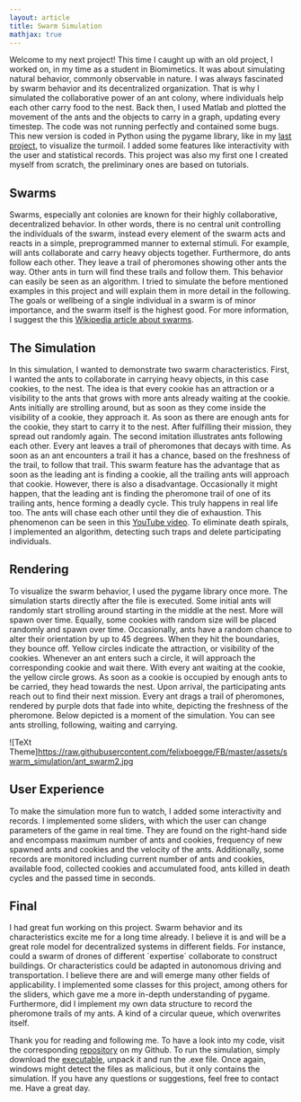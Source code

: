 ```yaml
---
layout: article
title: Swarm Simulation
mathjax: true
---
```


Welcome to my next project! This time I caught up with an old project, I worked on, in my time as a student in Biomimetics. It was about simulating natural behavior, commonly observable in nature. I was always fascinated by swarm behavior and its decentralized organization. That is why I simulated the collaborative power of an ant colony, where individuals help each other carry food to the nest.
Back then, I used Matlab and plotted the movement of the ants and the objects to carry in a graph, updating every timestep. The code was not running perfectly and contained some bugs.
This new version is coded in Python using the pygame library, like in my [last project]( https://felixboegge.github.io/FB/2022/08/15/PathFinder_Algorithm.html), to visualize the turmoil. I added some features like interactivity with the user and statistical records.
This project was also my first one I created myself from scratch, the preliminary ones are based on tutorials.

## Swarms
Swarms, especially ant colonies are known for their highly collaborative, decentralized behavior. In other words, there is no central unit controlling the individuals of the swarm, instead every element of the swarm acts and reacts in a simple, preprogrammed manner to external stimuli. For example, will ants collaborate and carry heavy objects together. Furthermore, do ants follow each other. They leave a trail of pheromones showing other ants the way. Other ants in turn will find these trails and follow them.
This behavior can easily be seen as an algorithm. I tried to simulate the before mentioned examples in this project and will explain them in more detail in the following.
The goals or wellbeing of a single individual in a swarm is of minor importance, and the swarm itself is the highest good. For more information, I suggest the this [Wikipedia article about swarms](https://en.wikipedia.org/wiki/Swarm_behaviour#Ant_colony_optimization).

## The Simulation
In this simulation, I wanted to demonstrate two swarm characteristics. First, I wanted the ants to collaborate in carrying heavy objects, in this case cookies, to the nest. The idea is that every cookie has an attraction or a visibility to the ants that grows with more ants already waiting at the cookie. Ants initially are strolling around, but as soon as they come inside the visibility of a cookie, they approach it. As soon as there are enough ants for the cookie, they start to carry it to the nest. After fulfilling their mission, they spread out randomly again.
The second imitation illustrates ants following each other. Every ant leaves a trail of pheromones that decays with time. As soon as an ant encounters a trail it has a chance, based on the freshness of the trail, to follow that trail. This swarm feature has the advantage that as soon as the leading ant is finding a cookie, all the trailing ants will approach that cookie. However, there is also a disadvantage. Occasionally it might happen, that the leading ant is finding the pheromone trail of one of its trailing ants, hence forming a deadly cycle. This truly happens in real life too. The ants will chase each other until they die of exhaustion. This phenomenon can be seen in this [YouTube video](https://www.youtube.com/watch?v=LEKwQxO4EZU&ab_channel=AmazeLab). To eliminate death spirals, I implemented an algorithm, detecting such traps and delete participating individuals.

## Rendering
To visualize the swarm behavior, I used the pygame library once more. The simulation starts directly after the file is executed. Some initial ants will randomly start strolling around starting in the middle at the nest. More will spawn over time. Equally, some cookies with random size will be placed randomly and spawn over time. Occasionally, ants have a random chance to alter their orientation by up to 45 degrees. When they hit the boundaries, they bounce off.
Yellow circles indicate the attraction, or visibility of the cookies. Whenever an ant enters such a circle, it will approach the corresponding cookie and wait there. With every ant waiting at the cookie, the yellow circle grows. As soon as a cookie is occupied by enough ants to be carried, they head towards the nest. Upon arrival, the participating ants reach out to find their next mission.
Every ant drags a trail of pheromones, rendered by purple dots that fade into white, depicting the freshness of the pheromone.
Below depicted is a moment of the simulation. You can see ants strolling, following, waiting and carrying.

![TeXt Theme]https://raw.githubusercontent.com/felixboegge/FB/master/assets/swarm_simulation/ant_swarm2.jpg

## User Experience
To make the simulation more fun to watch, I added some interactivity and records. I implemented some sliders, with which the user can change parameters of the game in real time. They are found on the right-hand side and encompass maximum number of ants and cookies, frequency of new spawned ants and cookies and the velocity of the ants. Additionally, some records are monitored including current number of ants and cookies, available food, collected cookies and accumulated food, ants killed in death cycles and the passed time in seconds.

## Final
 I had great fun working on this project. Swarm behavior and its characteristics excite me for a long time already. I believe it is and will be a great role model for decentralized systems in different fields. For instance, could a swarm of drones of different ´expertise´ collaborate to construct buildings. Or characteristics could be adapted in autonomous driving and transportation. I believe there are and will emerge many other fields of applicability.
I implemented some classes for this project, among others for the sliders, which gave me a more in-depth understanding of pygame. Furthermore, did I implement my own data structure to record the pheromone trails of my ants. A kind of a circular queue, which overwrites itself.

Thank you for reading and following me. To have a look into my code, visit the corresponding [repository]( https://github.com/FelixBoegge/swarm_simulation) on my Github. To run the simulation, simply download the [executable]( https://github.com/FelixBoegge/swarm_simulation/blob/master/Swarm%20Simulation%20executable.rar), unpack it and run the .exe file. Once again, windows might detect the files as malicious, but it only contains the simulation.
If you have any questions or suggestions, feel free to contact me. Have a great day.
